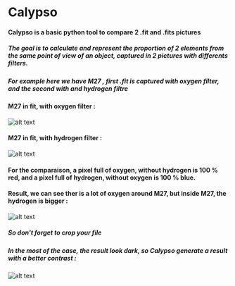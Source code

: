 # Calypso
#### Calypso is a basic python tool to compare 2 .fit and .fits pictures
##### The goal is to calculate and represent the proportion of 2 elements from the same point of view of an object, captured in 2 pictures with differents filters.
##### For example here we have M27 , first .fit is captured with oxygen filter, and the second with and hydrogen filtre

#### M27 in fit, with oxygen filter :
![alt text](https://imgur.com/Tq3JpBv)

#### M27 in fit, with hydrogen filter :
![alt text](https://imgur.com/4flVEE5)

#### For the comparaison, a pixel full of oxygen, without hydrogen is 100 % red, and a pixel full of hydrogen, without oxygen is 100 % blue.

#### Result, we can see ther is a lot of oxygen around M27, but inside M27, the hydrogen is bigger :
![alt text](https://imgur.com/lMfa5ym)
##### So don't forget to crop your file

##### In the most of the case, the result look dark, so Calypso generate a result with a better contrast :  
![alt text](https://imgur.com/AjDVLGm)
